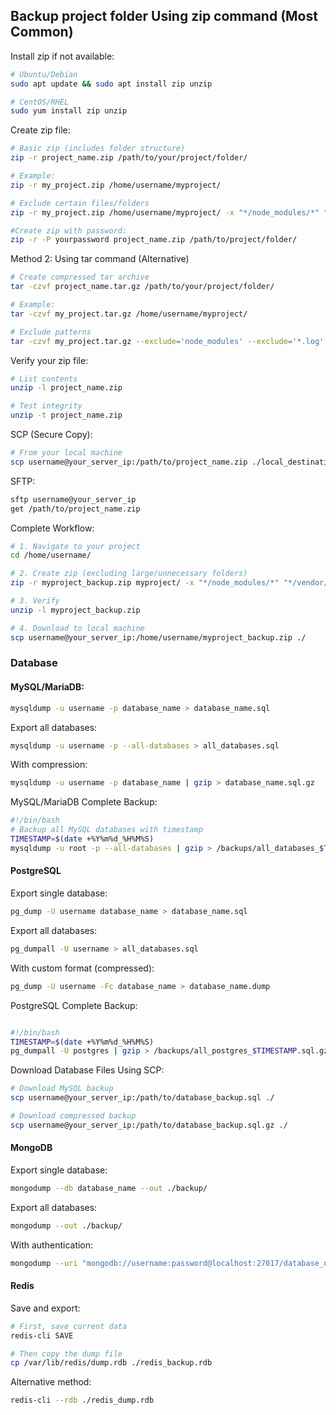 ## Backup project folder Using zip command (Most Common)


Install zip if not available:

```bash
# Ubuntu/Debian
sudo apt update && sudo apt install zip unzip

# CentOS/RHEL
sudo yum install zip unzip
```

Create zip file:

```bash
# Basic zip (includes folder structure)
zip -r project_name.zip /path/to/your/project/folder/

# Example:
zip -r my_project.zip /home/username/myproject/

# Exclude certain files/folders
zip -r my_project.zip /home/username/myproject/ -x "*/node_modules/*" "*.log" "*.tmp"

#Create zip with password:
zip -r -P yourpassword project_name.zip /path/to/project/folder/
```

Method 2: Using tar command (Alternative)

```bash
# Create compressed tar archive
tar -czvf project_name.tar.gz /path/to/your/project/folder/

# Example:
tar -czvf my_project.tar.gz /home/username/myproject/

# Exclude patterns
tar -czvf my_project.tar.gz --exclude='node_modules' --exclude='*.log' /home/username/myproject/
```
Verify your zip file:
```bash
# List contents
unzip -l project_name.zip

# Test integrity
unzip -t project_name.zip
```
 

SCP (Secure Copy):

```bash
# From your local machine
scp username@your_server_ip:/path/to/project_name.zip ./local_destination/
```

SFTP:

```bash
sftp username@your_server_ip
get /path/to/project_name.zip
```

Complete Workflow:

```bash
# 1. Navigate to your project
cd /home/username/

# 2. Create zip (excluding large/unnecessary folders)
zip -r myproject_backup.zip myproject/ -x "*/node_modules/*" "*/vendor/*" "*.git/*"

# 3. Verify
unzip -l myproject_backup.zip

# 4. Download to local machine
scp username@your_server_ip:/home/username/myproject_backup.zip ./
```







### Database

#### MySQL/MariaDB:

```bash
mysqldump -u username -p database_name > database_name.sql
```


Export all databases:

```bash
mysqldump -u username -p --all-databases > all_databases.sql
```


With compression:

```bash
mysqldump -u username -p database_name | gzip > database_name.sql.gz

```
MySQL/MariaDB Complete Backup:


```bash
#!/bin/bash
# Backup all MySQL databases with timestamp
TIMESTAMP=$(date +%Y%m%d_%H%M%S)
mysqldump -u root -p --all-databases | gzip > /backups/all_databases_$TIMESTAMP.sql.gz
```





#### PostgreSQL


Export single database:

```bash
pg_dump -U username database_name > database_name.sql
```


Export all databases:

```bash
pg_dumpall -U username > all_databases.sql
```



With custom format (compressed):

```bash
pg_dump -U username -Fc database_name > database_name.dump
```

PostgreSQL Complete Backup:

```bash

#!/bin/bash
TIMESTAMP=$(date +%Y%m%d_%H%M%S)
pg_dumpall -U postgres | gzip > /backups/all_postgres_$TIMESTAMP.sql.gz
```


Download Database Files Using SCP:
```bash
# Download MySQL backup
scp username@your_server_ip:/path/to/database_backup.sql ./

# Download compressed backup
scp username@your_server_ip:/path/to/database_backup.sql.gz ./
```
 


#### MongoDB


Export single database:

```bash
mongodump --db database_name --out ./backup/
```


Export all databases:

```bash
mongodump --out ./backup/
```

With authentication:

```bash
mongodump --uri "mongodb://username:password@localhost:27017/database_name" --out ./backup/
```



#### Redis

Save and export:

```bash
# First, save current data
redis-cli SAVE

# Then copy the dump file
cp /var/lib/redis/dump.rdb ./redis_backup.rdb
```


Alternative method:

```bash
redis-cli --rdb ./redis_dump.rdb
```











